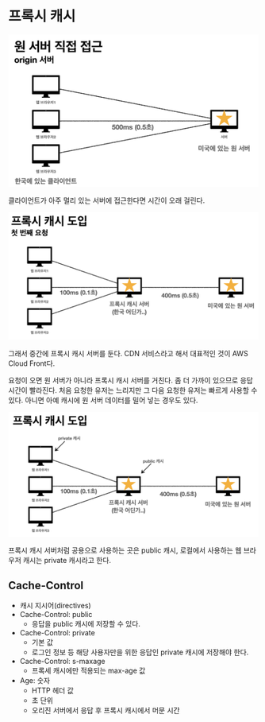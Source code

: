 # 프록시 캐시

![](../../.gitbook/assets/kimyounghan-http-web-basic/08/screenshot%202021-04-04%20오후%208.11.32.png)

클라이언트가 아주 멀리 있는 서버에 접근한다면 시간이 오래 걸린다.

![](../../.gitbook/assets/kimyounghan-http-web-basic/08/screenshot%202021-04-04%20오후%208.11.37.png)

그래서 중간에 프록시 캐시 서버를 둔다. CDN 서비스라고 해서 대표적인 것이 AWS Cloud Front다. 

요청이 오면 원 서버가 아니라 프록시 캐시 서버를 거친다. 좀 더 가까이 있으므로 응답 시간이 빨라진다. 처음 요청한 유저는 느리지만 그 다음 요청한 유저는 빠르게 사용할 수 있다. 아니면 아예 캐시에 원 서버 데이터를 밀어 넣는 경우도 있다.

![](../../.gitbook/assets/kimyounghan-http-web-basic/08/screenshot%202021-04-04%20오후%208.11.41.png)

프록시 캐시 서버처럼 공용으로 사용하는 곳은 public 캐시, 로컬에서 사용하는 웹 브라우저 캐시는 private 캐시라고 한다.

## Cache-Control

- 캐시 지시어(directives)
- Cache-Control: public
    - 응답을 public 캐시에 저장할 수 있다.
- Cache-Control: private
    - 기본 값
    - 로그인 정보 등 해당 사용자만을 위한 응답인 private 캐시에 저장해야 한다.
- Cache-Control: s-maxage
    - 프록세 캐시에만 적용되는 max-age 값
- Age: 숫자
    - HTTP 헤더 값
    - 초 단위
    - 오리진 서버에서 응답 후 프록시 캐시에서 머문 시간
